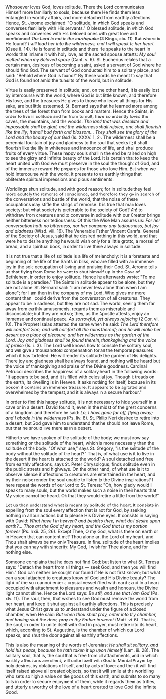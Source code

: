 
Whosoever loves God, loves solitude. There the Lord communicates Himself more familiarly to souls, because there He finds them less entangled in worldly affairs, and more detached from earthly affections. Hence, St. Jerome exclaimed: \"O solitude, in which God speaks and converses familiarly with His servants.\" O blessed solitude, in which God speaks and converses with His beloved ones with great love and confidence! *The Lord is not in the earthquake* (3 Kings, xix. 11). But where is He found? *I will lead her into the wilderness, and I will speak to her heart* (Osee ii. 14). He is found in solitude and there He speaks to the heart in words that inflame it with holy love, as the sacred spouse attests: *My soul melted when my Beloved spoke* (Cant. v. 6). St. Eucherius relates that a certain man, desirous of becoming a saint, asked a servant of God where he should find God. The servant of God conducted him to a solitary place, and said: \"Behold where God is found!\" By these words he meant to say that God is found not amid the tumults of the world, but in solitude.

Virtue is easily preserved in solitude; and, on the other hand, it is easily lost by intercourse with the world, where God is but little known, and therefore His love, and the treasures He gives to those who leave all things for His sake, are but little esteemed. St. Bernard says that he learned more among the trees of the forest than from books and masters. Hence the Saints, in order to live in solitude and far from tumult, have so ardently loved the caves, the mountains, and the woods. *The land that was desolate and impassable shall be glad, and the wilderness shall rejoice, and shall flourish like the lily; it shall bud forth and blossom... They shall see the glory of the Lord and the beauty of our God* (Is. XXXV. 1, 2). The wilderness shall be a perennial fountain of joy and gladness to the soul that seeks it; it shall flourish like the lily in whiteness and innocence of life, and shall produce fruits of every virtue. These happy souls shall in the end be raised on high to see the glory and infinite beauty of the Lord. It is certain that to keep the heart united with God we must preserve in the soul the thought of God, and of the immense reward He prepares for those who love Him. But when we hold intercourse with the world, it presents to us earthly things that obliterate spiritual impressions and pious sentiments.

Worldlings shun solitude, and with good reason; for in solitude they feel more acutely the remorse of conscience, and therefore they go in search of the conversations and bustle of the world, that the noise of these occupations may stifle the stings of remorse. It is true that man loves society; but what society is preferable to the society of God? Ah! to withdraw from creatures and to converse in solitude with our Creator brings neither bitterness nor tediousness. Of this the Wise Man assures us: *For her conversation hath no bitterness, nor her company any tediousness, but joy and gladness* (Wisd. viii. 16). The Venerable Father Vincent Carafa, General of the Society of Jesus, said that he desired nothing in this world, and that were he to desire anything he would wish only for a little grotto, a morsel of bread, and a spiritual book, in order to live there always in solitude.

It is not true that a life of solitude is a life of melancholy: it is a foretaste and beginning of the life of the Saints in bliss, who are filled with an immense joy in the sole occupation of loving and praising their God. St. Jerome tells us that flying from Rome he went to shut himself up in the Cave of Bethlehem, in order to enjoy solitude. Hence he afterwards wrote: \"To me solitude is a paradise.\" The Saints in solitude appear to be alone, but they are not alone. St. Bernard said: \"I am never less alone than when I am alone\"; for I am then in the company of my Lord, Who gives me more content than I could derive from the conversation of all creatures. They appear to be in sadness, but they are not sad. The world, seeing them far away from earthly amusements, regards them as miserable and disconsolate; but they are not so; they, as the Apostle attests, enjoy an immense and continual peace. *As sorrowful, yet always rejoicing* (2 Cor. vi. 10). The Prophet Isaias attested the same when he said: *The Lord therefore will comfort Sion, and will comfort all the ruins thereof; and he will make her desert as a place of pleasure, and her wilderness as the garden of the Lord. Joy and gladness shall be found therein, thanksgiving and the voice of praise* (Is. li. 3). The Lord well knows how to console the solitary soul, and will give a thousandfold compensation for all the temporal pleasures which it has forfeited: He will render its solitude the garden of His delights. There joy and gladness shall be always found, and nothing will be heard but the voice of thanksgiving and praise of the Divine goodness. Cardinal Petrucci describes the happiness of a solitary heart in the following words: \"It appears to be sad, and it is filled with celestial joy. Though it treads on the earth, its dwelling is in Heaven. It asks nothing for itself, because in its bosom it contains an immense treasure. It appears to be agitated and overwhelmed by the tempest, and it is always in a secure harbour.\"

In order to find this happy solitude, it is not necessary to hide yourself in a cave or in a desert. David found it, even in the midst of the great concerns of a kingdom, and therefore he said: *Lo, I have gone far off, flying away; and I abode in the wilderness* (Ps. liv. 8). St. Philip Neri desired to retire into a desert, but God gave him to understand that he should not leave Rome, but that he should live there as in a desert.

Hitherto we have spoken of the solitude of the body; we must now say something on the solitude of the heart, which is more necessary than the solitude of the body. \"Of what use,\" says St. Gregory, \"is the solitude of the body without the solitude of the heart?\" That is, of what use is it to live in the desert if the heart is attached to the world? A soul detached and free from earthly affections, says St. Peter Chrysologus, finds solitude even in the public streets and highways. On the other hand, of what use is it to observe silence if affections to creatures are entertained in the heart, and by their noise render the soul unable to listen to the Divine inspirations? I here repeat the words of our Lord to St. Teresa: \"Oh, how gladly would I speak to many souls, but the world makes such a noise in their hearts that My voice cannot be heard. Oh that they would retire a little from the world!\"

Let us then understand what is meant by solitude of the heart. It consists in expelling from the soul every affection that is not for God, by seeking nothing in all our actions but to please His Divine eyes. It consists in saying with David: *What have I in heaven? and besides thee, what do I desire upon earth?... Thou art the God of my heart, and the God that is my portion forever* (Ps. lxxii. 25, 26). Except Thee, O my God, what is there on earth or in Heaven that can content me? Thou alone art the Lord of my heart, and Thou shalt always be my only Treasure. In fine, solitude of the heart implies that you can say with sincerity: My God, I wish for Thee alone, and for nothing else.

Someone complains that he does not find God; but listen to what St. Teresa says: \"Detach the heart from all things — seek God, and then you will find Him.\" God can neither be sought nor found if He is not first known; but what can a soul attached to creatures know of God and His Divine beauty? The light of the sun cannot enter a crystal vessel filled with earth; and in a heart occupied with attachment to pleasures and wealth and honours, the Divine light cannot shine. Hence the Lord says: *Be still, and see that I am God* (Ps. xlv. 11). The soul, then, that wishes to see God must remove the world from her heart, and keep it shut against all earthly affections. This is precisely what Jesus Christ gave us to understand under the figure of a closed chamber, when He said: *But when thou shalt pray, enter into thy chamber, and having shut the door, pray to thy Father in secret* (Matt. vi. 6). That is, the soul, in order to unite itself with God in prayer, must retire into its heart, which, according to St. Augustine, is the chamber of which our Lord speaks, and shut the door against all earthly affections.

This is also the meaning of the words of Jeremias: *He shall sit solitary, and hold his peace; because he hath taken it up upon himself* (Lam. iii. 28). The solitary soul, that is, the soul that is free from all attachments, and in which earthly affections are silent, will unite itself with God in Mental Prayer by holy desires, by oblations of itself, and by acts of love: and then it will find itself raised above all created objects, so that it will smile at the worldling who sets so high a value on the goods of this earth, and submits to so many toils in order to secure enjoyment of them, while it regards them as trifles, and utterly unworthy of the love of a heart created to love God, the infinite Good.

